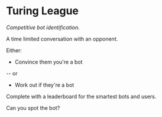 # Turing League

*Competitive bot identification.*

A time limited conversation with an opponent.

Either:

+ Convince them you're a bot

-- or

+ Work out if they're a bot

Complete with a leaderboard for the smartest bots and users.

Can you spot the bot?
